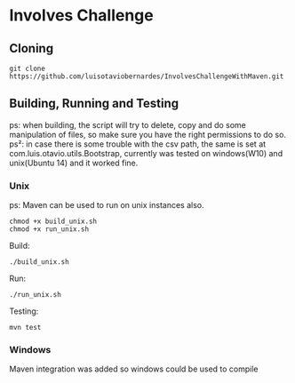 # Involves Challenge

## Cloning

```
git clone https://github.com/luisotaviobernardes/InvolvesChallengeWithMaven.git
```

## Building, Running and Testing

ps: when building, the script will try to delete, copy and do some manipulation of files, so make sure you have the right permissions to do so.
ps²: in case there is some trouble with the csv path, the same is set at com.luis.otavio.utils.Bootstrap, currently was tested on windows(W10) and unix(Ubuntu 14) and it worked fine.

### Unix

ps: Maven can be used to run on unix instances also.

```
chmod +x build_unix.sh
chmod +x run_unix.sh
```

Build:

```
./build_unix.sh
```

Run:
```
./run_unix.sh
```

Testing:
```
mvn test
```

### Windows

Maven integration was added so windows could be used to compile
